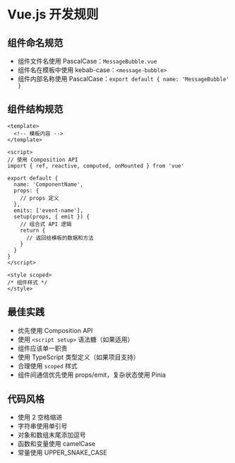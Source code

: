 # Vue.js 开发规则

## 组件命名规范
- 组件文件名使用 PascalCase：`MessageBubble.vue`
- 组件名在模板中使用 kebab-case：`<message-bubble>`
- 组件内部名称使用 PascalCase：`export default { name: 'MessageBubble' }`

## 组件结构规范
```vue
<template>
  <!-- 模板内容 -->
</template>

<script>
// 使用 Composition API
import { ref, reactive, computed, onMounted } from 'vue'

export default {
  name: 'ComponentName',
  props: {
    // props 定义
  },
  emits: ['event-name'],
  setup(props, { emit }) {
    // 组合式 API 逻辑
    return {
      // 返回给模板的数据和方法
    }
  }
}
</script>

<style scoped>
/* 组件样式 */
</style>
```

## 最佳实践
- 优先使用 Composition API
- 使用 `<script setup>` 语法糖（如果适用）
- 组件应该单一职责
- 使用 TypeScript 类型定义（如果项目支持）
- 合理使用 `scoped` 样式
- 组件间通信优先使用 props/emit，复杂状态使用 Pinia

## 代码风格
- 使用 2 空格缩进
- 字符串使用单引号
- 对象和数组末尾添加逗号
- 函数和变量使用 camelCase
- 常量使用 UPPER_SNAKE_CASE
